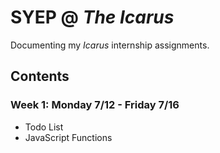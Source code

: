 # SYEP @ <i>The Icarus</i>

Documenting my <i>Icarus</i> internship assignments.

## Contents

### <b>Week 1</b>: Monday 7/12 - Friday 7/16
- Todo List
- JavaScript Functions
